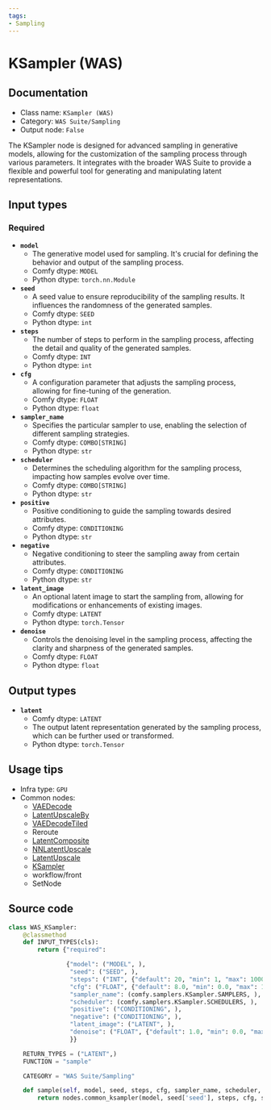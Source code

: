 ```yaml
---
tags:
- Sampling
---
```


# KSampler (WAS)
## Documentation
- Class name: `KSampler (WAS)`
- Category: `WAS Suite/Sampling`
- Output node: `False`

The KSampler node is designed for advanced sampling in generative models, allowing for the customization of the sampling process through various parameters. It integrates with the broader WAS Suite to provide a flexible and powerful tool for generating and manipulating latent representations.
## Input types
### Required
- **`model`**
    - The generative model used for sampling. It's crucial for defining the behavior and output of the sampling process.
    - Comfy dtype: `MODEL`
    - Python dtype: `torch.nn.Module`
- **`seed`**
    - A seed value to ensure reproducibility of the sampling results. It influences the randomness of the generated samples.
    - Comfy dtype: `SEED`
    - Python dtype: `int`
- **`steps`**
    - The number of steps to perform in the sampling process, affecting the detail and quality of the generated samples.
    - Comfy dtype: `INT`
    - Python dtype: `int`
- **`cfg`**
    - A configuration parameter that adjusts the sampling process, allowing for fine-tuning of the generation.
    - Comfy dtype: `FLOAT`
    - Python dtype: `float`
- **`sampler_name`**
    - Specifies the particular sampler to use, enabling the selection of different sampling strategies.
    - Comfy dtype: `COMBO[STRING]`
    - Python dtype: `str`
- **`scheduler`**
    - Determines the scheduling algorithm for the sampling process, impacting how samples evolve over time.
    - Comfy dtype: `COMBO[STRING]`
    - Python dtype: `str`
- **`positive`**
    - Positive conditioning to guide the sampling towards desired attributes.
    - Comfy dtype: `CONDITIONING`
    - Python dtype: `str`
- **`negative`**
    - Negative conditioning to steer the sampling away from certain attributes.
    - Comfy dtype: `CONDITIONING`
    - Python dtype: `str`
- **`latent_image`**
    - An optional latent image to start the sampling from, allowing for modifications or enhancements of existing images.
    - Comfy dtype: `LATENT`
    - Python dtype: `torch.Tensor`
- **`denoise`**
    - Controls the denoising level in the sampling process, affecting the clarity and sharpness of the generated samples.
    - Comfy dtype: `FLOAT`
    - Python dtype: `float`
## Output types
- **`latent`**
    - Comfy dtype: `LATENT`
    - The output latent representation generated by the sampling process, which can be further used or transformed.
    - Python dtype: `torch.Tensor`
## Usage tips
- Infra type: `GPU`
- Common nodes:
    - [VAEDecode](../../Comfy/Nodes/VAEDecode.md)
    - [LatentUpscaleBy](../../Comfy/Nodes/LatentUpscaleBy.md)
    - [VAEDecodeTiled](../../Comfy/Nodes/VAEDecodeTiled.md)
    - Reroute
    - [LatentComposite](../../Comfy/Nodes/LatentComposite.md)
    - [NNLatentUpscale](../../ComfyUi_NNLatentUpscale/Nodes/NNLatentUpscale.md)
    - [LatentUpscale](../../Comfy/Nodes/LatentUpscale.md)
    - [KSampler](../../Comfy/Nodes/KSampler.md)
    - workflow/front
    - SetNode



## Source code
```python
class WAS_KSampler:
    @classmethod
    def INPUT_TYPES(cls):
        return {"required":

                {"model": ("MODEL", ),
                 "seed": ("SEED", ),
                 "steps": ("INT", {"default": 20, "min": 1, "max": 10000}),
                 "cfg": ("FLOAT", {"default": 8.0, "min": 0.0, "max": 100.0}),
                 "sampler_name": (comfy.samplers.KSampler.SAMPLERS, ),
                 "scheduler": (comfy.samplers.KSampler.SCHEDULERS, ),
                 "positive": ("CONDITIONING", ),
                 "negative": ("CONDITIONING", ),
                 "latent_image": ("LATENT", ),
                 "denoise": ("FLOAT", {"default": 1.0, "min": 0.0, "max": 1.0, "step": 0.01}),
                 }}

    RETURN_TYPES = ("LATENT",)
    FUNCTION = "sample"

    CATEGORY = "WAS Suite/Sampling"

    def sample(self, model, seed, steps, cfg, sampler_name, scheduler, positive, negative, latent_image, denoise=1.0):
        return nodes.common_ksampler(model, seed['seed'], steps, cfg, sampler_name, scheduler, positive, negative, latent_image, denoise=denoise)

```
